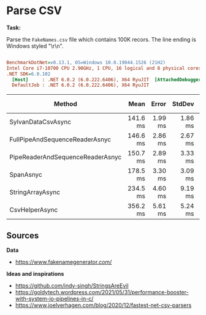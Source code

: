 # Parse CSV

**Task:**

Parse the `FakeNames.csv` file which contains 100K recors. The line ending is Windows styled "\r\n".

``` ini

BenchmarkDotNet=v0.13.1, OS=Windows 10.0.19044.1526 (21H2)
Intel Core i7-10700 CPU 2.90GHz, 1 CPU, 16 logical and 8 physical cores
.NET SDK=6.0.102
  [Host]     : .NET 6.0.2 (6.0.222.6406), X64 RyuJIT  [AttachedDebugger]
  DefaultJob : .NET 6.0.2 (6.0.222.6406), X64 RyuJIT


```
|                           Method |     Mean |   Error |  StdDev |      Gen 0 | Code Size |     Gen 1 |     Gen 2 | Allocated |
|--------------------------------- |---------:|--------:|--------:|-----------:|----------:|----------:|----------:|----------:|
|               SylvanDataCsvAsync | 141.6 ms | 1.99 ms | 1.86 ms |  6500.0000 |      0 MB | 3750.0000 | 1250.0000 |     48 MB |
|   FullPipeAndSequenceReaderAsnyc | 146.6 ms | 2.86 ms | 2.67 ms |  7250.0000 |      0 MB | 4000.0000 | 1250.0000 |     52 MB |
| PipeReaderAndSequenceReaderAsnyc | 150.7 ms | 2.89 ms | 3.33 ms |  7250.0000 |      0 MB | 4000.0000 | 1250.0000 |     52 MB |
|                        SpanAsnyc | 178.5 ms | 3.30 ms | 3.09 ms | 13666.6667 |      0 MB | 5000.0000 | 1666.6667 |    106 MB |
|                 StringArrayAsync | 234.5 ms | 4.60 ms | 9.19 ms | 18000.0000 |      0 MB | 6000.0000 | 2000.0000 |    139 MB |
|                   CsvHelperAsync | 356.2 ms | 5.61 ms | 5.24 ms | 21000.0000 |      0 MB | 7000.0000 | 2000.0000 |    167 MB |

## Sources

**Data**

- https://www.fakenamegenerator.com/

**Ideas and inspirations**

- https://github.com/indy-singh/StringsAreEvil
- https://goldytech.wordpress.com/2021/05/31/performance-booster-with-system-io-pipelines-in-c/
- https://www.joelverhagen.com/blog/2020/12/fastest-net-csv-parsers
